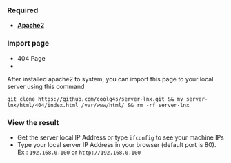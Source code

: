 ### Required
- **[Apache2](https://github.com/coolq4s/server-lnx/blob/25cbaca85fdcb2983960329e531d5780068e9867/apache2/README.md)**

### Import page

- 404 Page
- 
After installed apache2 to system, you can import this page to your local server using this command
```
git clone https://github.com/coolq4s/server-lnx.git && mv server-lnx/html/404/index.html /var/www/html/ && rm -rf server-lnx
```

### View the result
- Get the server local IP Address or type `ifconfig` to see your machine IPs
- Type your local server IP Address in your browser (default port is 80). Ex : `192.168.0.100` or `http://192.168.0.100`